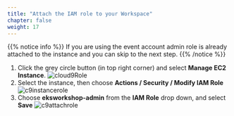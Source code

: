 ```yaml
---
title: "Attach the IAM role to your Workspace"
chapter: false
weight: 17
---
```

{{% notice info %}}
If you are using the event account admin role is already attached to the instance and you can skip to the next step.
{{% /notice %}}

1. Click the grey circle button (in top right corner) and select **Manage EC2 Instance**.
![cloud9Role](/images/prerequisites/cloud9-role.png)
1. Select the instance, then choose **Actions / Security / Modify IAM Role**
![c9instancerole](/images/prerequisites/c9instancerole.png)
1. Choose **eksworkshop-admin** from the **IAM Role** drop down, and select **Save**
![c9attachrole](/images/prerequisites/c9attachrole.png)
